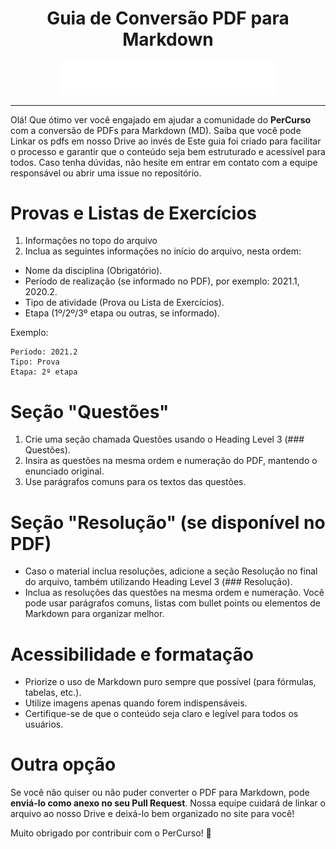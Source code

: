 <div align="center">
  <h1>Guia de Conversão PDF para Markdown</h1>
  <img src="public/PerCurso2.svg" alt="PerCurso" width="350px">
  <hr>
</div>

Olá! Que ótimo ver você engajado em ajudar a comunidade do **PerCurso** com a conversão de PDFs para Markdown (MD). Saiba que você pode Linkar os pdfs em nosso Drive ao invés de Este guia foi criado para facilitar o processo e garantir que o conteúdo seja bem estruturado e acessível para todos. Caso tenha dúvidas, não hesite em entrar em contato com a equipe responsável ou abrir uma issue no repositório.

# Provas e Listas de Exercícios

1. Informações no topo do arquivo
2. Inclua as seguintes informações no início do arquivo, nesta ordem:
- Nome da disciplina (Obrigatório).
- Período de realização (se informado no PDF), por exemplo: 2021.1, 2020.2.
- Tipo de atividade (Prova ou Lista de Exercícios).
- Etapa (1º/2º/3º etapa ou outras, se informado).

Exemplo:
```shell
Período: 2021.2  
Tipo: Prova  
Etapa: 2º etapa
```

# Seção "Questões"

1. Crie uma seção chamada Questões usando o Heading Level 3 (### Questões).
2. Insira as questões na mesma ordem e numeração do PDF, mantendo o enunciado original.
3. Use parágrafos comuns para os textos das questões.

# Seção "Resolução" (se disponível no PDF)

- Caso o material inclua resoluções, adicione a seção Resolução no final do arquivo, também utilizando Heading Level 3 (### Resolução).
- Inclua as resoluções das questões na mesma ordem e numeração. Você pode usar parágrafos comuns, listas com bullet points ou elementos de Markdown para organizar melhor.

# Acessibilidade e formatação

- Priorize o uso de Markdown puro sempre que possível (para fórmulas, tabelas, etc.).
- Utilize imagens apenas quando forem indispensáveis.
- Certifique-se de que o conteúdo seja claro e legível para todos os usuários.

# Outra opção

Se você não quiser ou não puder converter o PDF para Markdown, pode **enviá-lo como anexo no seu Pull Request**. Nossa equipe cuidará de linkar o arquivo ao nosso Drive e deixá-lo bem organizado no site para você! 

Muito obrigado por contribuir com o PerCurso! 🚀
